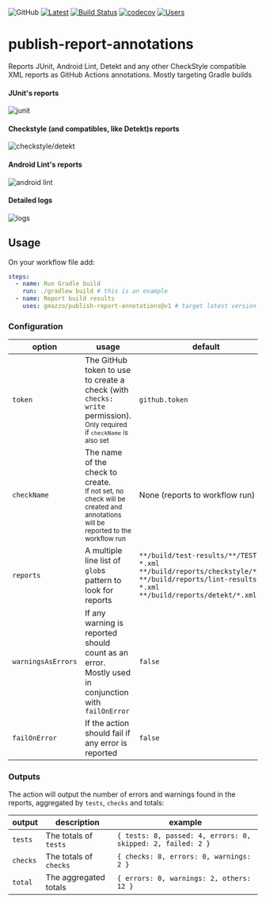 ![GitHub](https://img.shields.io/github/license/gmazzo/publish-report-annotations)
[![Latest](https://img.shields.io/github/v/release/gmazzo/publish-report-annotations)](https://github.com/gmazzo/publish-report-annotations/releases/latest)
[![Build Status](https://github.com/gmazzo/publish-report-annotations/actions/workflows/build.yaml/badge.svg)](https://github.com/gmazzo/publish-report-annotations/actions/workflows/build.yaml)
[![codecov](https://codecov.io/gh/gmazzo/publish-report-annotations/branch/main/graph/badge.svg)](https://codecov.io/gh/gmazzo/publish-report-annotations)
[![Users](https://img.shields.io/badge/users_by-Sourcegraph-purple)](https://sourcegraph.com/search?q=content:gmazzo/publish-report-annotations%40+-repo:github.com/gmazzo/publish-report-annotations)

# publish-report-annotations
Reports JUnit, Android Lint, Detekt and any other CheckStyle compatible XML reports as GitHub Actions annotations.
Mostly targeting Gradle builds

#### JUnit's reports
![junit](https://github.com/gmazzo/publish-report-annotations/assets/513566/63fd2a86-2585-4c49-bb79-9b9dc88007fd)

#### Checkstyle (and compatibles, like Detekt)s reports
![checkstyle/detekt](https://github.com/gmazzo/publish-report-annotations/assets/513566/10979561-f1d3-48ef-a168-d416d866f2cc)

#### Android Lint's reports
![android lint](https://github.com/gmazzo/publish-report-annotations/assets/513566/cedf8726-0633-43d4-ae6a-3371362f3e8c)

#### Detailed logs
![logs](https://github.com/gmazzo/publish-report-annotations/assets/513566/4d2a3224-c326-4948-bf58-6aec18715818)

## Usage
On your workflow file add:
```yaml
steps:
  - name: Run Gradle build
    run: ./gradlew build # this is an example
  - name: Report build results
    uses: gmazzo/publish-report-annotations@v1 # target latest version
```

### Configuration
| option             | usage                                                                                                                                      | default                                                                                                                                                     |
|--------------------|--------------------------------------------------------------------------------------------------------------------------------------------|-------------------------------------------------------------------------------------------------------------------------------------------------------------|
| `token`            | The GitHub token to use to create a check (with `checks: write` permission).<br/><sub>Only required if `checkName` is also set</sub>       | `github.token`                                                                                                                                              |
| `checkName`        | The name of the check to create. <br/><sub>If not set, no check will be created and annotations will be reported to the workflow run</sub> | None (reports to workflow run)                                                                                                                              |
| `reports`          | A multiple line list of `glob`s pattern to look for reports                                                                                | `**/build/test-results/**/TEST-*.xml`<br/>`**/build/reports/checkstyle/*.xml`<br/>`**/build/reports/lint-results-*.xml`<br/>`**/build/reports/detekt/*.xml` |
| `warningsAsErrors` | If any warning is reported should count as an error. Mostly used in conjunction with `failOnError`                                         | `false`                                                                                                                                                     |
| `failOnError`      | If the action should fail if any error is reported                                                                                         | `false`                                                                                                                                                     |

### Outputs
The action will output the number of errors and warnings found in the reports, aggregated by `tests`, `checks` and totals:

| output   | description            | example                                                     |
|----------|------------------------|-------------------------------------------------------------|
| `tests`  | The totals of `tests`  | `{ tests: 8, passed: 4, errors: 0, skipped: 2, failed: 2 }` |
| `checks` | The totals of `checks` | `{ checks: 8, errors: 0, warnings: 2 }`                     |
| `total`  | The aggregated totals  | `{ errors: 0, warnings: 2, others: 12 }`                    |
